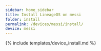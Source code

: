 ```yaml
---
sidebar: home_sidebar
title: Install LineageOS on messi
folder: install
permalink: /devices/messi/install/
device: messi
---
```

{% include templates/device_install.md %}

